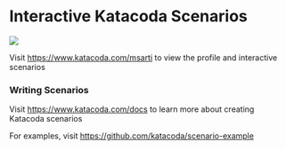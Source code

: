# Interactive Katacoda Scenarios

[![](http://shields.katacoda.com/katacoda/msarti/count.svg)](https://www.katacoda.com/msarti "Get your profile on Katacoda.com")

Visit https://www.katacoda.com/msarti to view the profile and interactive scenarios

### Writing Scenarios
Visit https://www.katacoda.com/docs to learn more about creating Katacoda scenarios

For examples, visit https://github.com/katacoda/scenario-example
